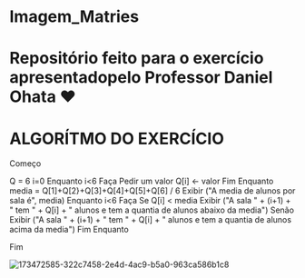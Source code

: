 # Imagem_Matries
# Repositório feito para o exercício apresentadopelo Professor Daniel Ohata ❤️
# ALGORÍTMO DO EXERCÍCIO
Começo


Q = 6
i=0
Enquanto i<6 Faça
Pedir um valor
Q[i] <- valor
Fim Enquanto
media = Q[1]+Q[2}+Q[3]+Q[4]+Q[5]+Q[6] / 6
Exibir ("A media de alunos por sala é", media)
Enquanto i<6 Faça
Se Q[i] < media
Exibir ("A sala " + (i+1) + " tem " + Q[i] + " alunos e tem a quantia de alunos abaixo da media")
Senão
Exibir ("A sala " + (i+1) + " tem " + Q[i] + " alunos e tem a quantia de alunos acima da media")
Fim Enquanto

Fim 




![173472585-322c7458-2e4d-4ac9-b5a0-963ca586b1c8](https://user-images.githubusercontent.com/106120953/173483667-120f8018-6e39-4a2d-9ec1-b9d2c23dffb9.png)
